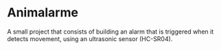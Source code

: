 # Animalarme
A small project that consists of building an alarm that is triggered when it detects movement, using an ultrasonic sensor (HC-SR04).
